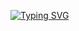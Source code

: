 
<a href="https://git.io/typing-svg"><img src="https://readme-typing-svg.demolab.com?font=Fira+Code&size=28&pause=1000&color=F71A73&width=435&lines=i+Am+MR+pro-xiddi%F0%9F%A5%B0;it's+nOt+A+just+nAme+BRO;it's+A+brAnd+%F0%9F%A4%AB;tnk+you+everyone+;+lv+u+all%F0%9F%98%8D" alt="Typing SVG" /></a>
